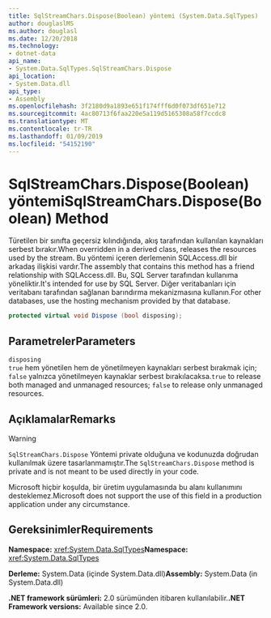 ```yaml
---
title: SqlStreamChars.Dispose(Boolean) yöntemi (System.Data.SqlTypes)
author: douglaslMS
ms.author: douglasl
ms.date: 12/20/2018
ms.technology:
- dotnet-data
api_name:
- System.Data.SqlTypes.SqlStreamChars.Dispose
api_location:
- System.Data.dll
api_type:
- Assembly
ms.openlocfilehash: 3f2180d9a1893e651f174fff6d0f073df651e712
ms.sourcegitcommit: 4ac80713f6faa220e5a119d5165308a58f7ccdc8
ms.translationtype: MT
ms.contentlocale: tr-TR
ms.lasthandoff: 01/09/2019
ms.locfileid: "54152190"
---
```

# <a name="sqlstreamcharsdisposeboolean-method"></a><span data-ttu-id="81ce1-102">SqlStreamChars.Dispose(Boolean) yöntemi</span><span class="sxs-lookup"><span data-stu-id="81ce1-102">SqlStreamChars.Dispose(Boolean) Method</span></span>

<span data-ttu-id="81ce1-103">Türetilen bir sınıfta geçersiz kılındığında, akış tarafından kullanılan kaynakları serbest bırakır.</span><span class="sxs-lookup"><span data-stu-id="81ce1-103">When overridden in a derived class, releases the resources used by the stream.</span></span> <span data-ttu-id="81ce1-104">Bu yöntemi içeren derlemenin SQLAccess.dll bir arkadaş ilişkisi vardır.</span><span class="sxs-lookup"><span data-stu-id="81ce1-104">The assembly that contains this method has a friend relationship with SQLAccess.dll.</span></span> <span data-ttu-id="81ce1-105">Bu, SQL Server tarafından kullanıma yöneliktir.</span><span class="sxs-lookup"><span data-stu-id="81ce1-105">It's intended for use by SQL Server.</span></span> <span data-ttu-id="81ce1-106">Diğer veritabanları için veritabanı tarafından sağlanan barındırma mekanizmasına kullanın.</span><span class="sxs-lookup"><span data-stu-id="81ce1-106">For other databases, use the hosting mechanism provided by that database.</span></span>

```csharp
protected virtual void Dispose (bool disposing);
```

## <a name="parameters"></a><span data-ttu-id="81ce1-107">Parametreler</span><span class="sxs-lookup"><span data-stu-id="81ce1-107">Parameters</span></span>

`disposing`\
<span data-ttu-id="81ce1-108">`true` hem yönetilen hem de yönetilmeyen kaynakları serbest bırakmak için; `false` yalnızca yönetilmeyen kaynaklar serbest bırakılacaksa.</span><span class="sxs-lookup"><span data-stu-id="81ce1-108">`true` to release both managed and unmanaged resources; `false` to release only unmanaged resources.</span></span>

## <a name="remarks"></a><span data-ttu-id="81ce1-109">Açıklamalar</span><span class="sxs-lookup"><span data-stu-id="81ce1-109">Remarks</span></span>

> [!WARNING]
> <span data-ttu-id="81ce1-110">`SqlStreamChars.Dispose` Yöntemi private olduğuna ve kodunuzda doğrudan kullanılmak üzere tasarlanmamıştır.</span><span class="sxs-lookup"><span data-stu-id="81ce1-110">The `SqlStreamChars.Dispose` method is private and is not meant to be used directly in your code.</span></span>
>
> <span data-ttu-id="81ce1-111">Microsoft hiçbir koşulda, bir üretim uygulamasında bu alanı kullanımını desteklemez.</span><span class="sxs-lookup"><span data-stu-id="81ce1-111">Microsoft does not support the use of this field in a production application under any circumstance.</span></span>

## <a name="requirements"></a><span data-ttu-id="81ce1-112">Gereksinimler</span><span class="sxs-lookup"><span data-stu-id="81ce1-112">Requirements</span></span>

<span data-ttu-id="81ce1-113">**Namespace:** <xref:System.Data.SqlTypes></span><span class="sxs-lookup"><span data-stu-id="81ce1-113">**Namespace:** <xref:System.Data.SqlTypes></span></span>

<span data-ttu-id="81ce1-114">**Derleme:** System.Data (içinde System.Data.dll)</span><span class="sxs-lookup"><span data-stu-id="81ce1-114">**Assembly:** System.Data (in System.Data.dll)</span></span>

<span data-ttu-id="81ce1-115">**.NET framework sürümleri:** 2.0 sürümünden itibaren kullanılabilir.</span><span class="sxs-lookup"><span data-stu-id="81ce1-115">**.NET Framework versions:** Available since 2.0.</span></span>